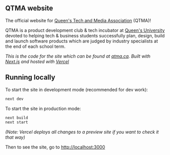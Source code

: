 ## QTMA website

The official website for [Queen's Tech and Media Association](https://qtma.ca) (QTMA)!

QTMA is a product development club & tech incubator at [Queen's University](https://www.queensu.ca/)
devoted to helping tech & business students successfully plan, design, build and launch software
products which are judged by industry specialists at the end of each school term.

<i>This is the code for the site which can be found at [qtma.ca](https://qtma.ca). Built with
[Next.js](https://nextjs.org/) and hosted with [Vercel](https://vercel.com/)</i>

## Running locally

To start the site in development mode (recommended for dev work):
```bash
next dev
```

To start the site in production mode:
```bash
next build
next start
```
*(Note: Vercel deploys all changes to a preview site if you want to check it that way)*

Then to see the site, go to [http://localhost:3000](http://localhost:3000)
